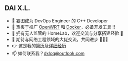 ## DAI X.L.

- 🔭 妄图成为 DevOps Engineer 的 C++ Developer
- 🌱 热衷于推广 [OpenWRT](https://openwrt.org/) 和 [Docker](https://www.docker.com/)，必备开发工具 ‼️
- 🏡 拥有无人监管的 HomeLab，欢迎交流与分享搭建经验 🤩
- 👯 期待与网络工程领域的大佬交流，共同进步 🙏🙏🙏
- 👉 这是我的[简历](https://dxlcq.cn/src/jiao/profile/)及[详细经历](https://dxlcq.cn/src/jiao/cv/)
- 📫 如何联系我？[dxlcq@outlook.com](mailto:dxlcq@outlook.com)
